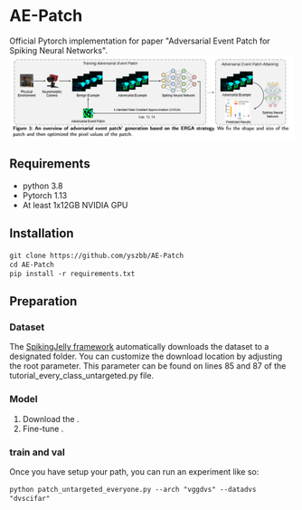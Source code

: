 # AE-Patch
Official Pytorch implementation for paper "Adversarial Event Patch for Spiking Neural Networks".
![Figure](https://github.com/yszbb/AE-Patch/blob/main/asserts/pipeline.jpg)
## Requirements
- python 3.8
- Pytorch 1.13
- At least 1x12GB NVIDIA GPU
## Installation
```
git clone https://github.com/yszbb/AE-Patch
cd AE-Patch
pip install -r requirements.txt
```
## Preparation
### Dataset
The [SpikingJelly framework](https://github.com/fangwei123456/spikingjelly) automatically downloads the dataset to a designated folder. You can customize the download location by adjusting the root parameter. This parameter can be found on lines 85 and 87 of the tutorial_every_class_untargeted.py file.
### Model
1. Download the .
2. Fine-tune .
### train and val
Once you have setup your path, you can run an experiment like so:
```
python patch_untargeted_everyone.py --arch "vggdvs" --datadvs "dvscifar" 
```
